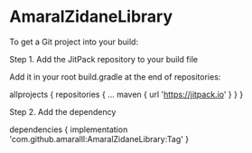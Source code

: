 # AmaralZidaneLibrary

To get a Git project into your build:

Step 1. Add the JitPack repository to your build file

Add it in your root build.gradle at the end of repositories:

allprojects {
		repositories {
			...
			maven { url 'https://jitpack.io' }
		}
	}
		
Step 2. Add the dependency

dependencies {
	        implementation 'com.github.amaralll:AmaralZidaneLibrary:Tag'
	}
